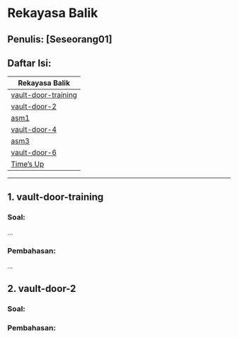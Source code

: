 # Rekayasa Balik

## Penulis: [Seseorang01]
## Daftar Isi:

| Rekayasa Balik  |
| ------------- |
| [vault-door-training]()|
| [vault-door-2]()|
| [asm1]()|
| [vault-door-4]()|
| [asm3]()|
| [vault-door-6]()|
| [Time’s Up]()|

---
## 1. vault-door-training

### Soal:

...
    
### Pembahasan:

...

## 2. vault-door-2

### Soal:

### Pembahasan:

## 